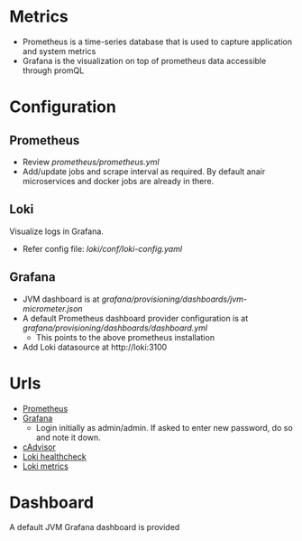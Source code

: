 # Metrics
- Prometheus is a time-series database that is used to capture application and system metrics
- Grafana is the visualization on top of prometheus data accessible through promQL

# Configuration
## Prometheus
- Review _prometheus/prometheus.yml_
- Add/update jobs and scrape interval as required. By default anair microservices and docker jobs are already in there.

## Loki
Visualize logs in Grafana.    
- Refer config file: _loki/conf/loki-config.yaml_

## Grafana
- JVM dashboard is at _grafana/provisioning/dashboards/jvm-micrometer.json_
- A default Prometheus dashboard provider configuration is at _grafana/provisioning/dashboards/dashboard.yml_
    - This points to the above prometheus installation
- Add Loki datasource at http://loki:3100

# Urls
- [Prometheus](http://localhost:9090)
- [Grafana](https://localhost:3000)
    - Login initially as admin/admin. If asked to enter new password, do so and note it down.
- [cAdvisor](http://localhost:28080)
- [Loki healthcheck](http://localhost:3100/ready)
- [Loki metrics](http://localhost:3100/metrics)
    
# Dashboard
A default JVM Grafana dashboard is provided
